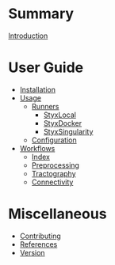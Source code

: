 # Summary
[Introduction](../../README.md)

# User Guide
- [Installation]()
- [Usage]()
  - [Runners]()
    - [StyxLocal]()
    - [StyxDocker]()
    - [StyxSingularity]()
  - [Configuration]()
- [Workflows]()
  - [Index]()
  - [Preprocessing]()
  - [Tractography]()
  - [Connectivity]()

# Miscellaneous
- [Contributing]()
- [References]()
- [Version](./version/version.md)

